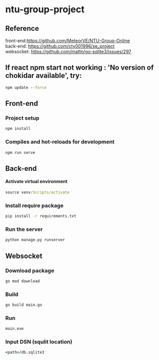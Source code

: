 # ntu-group-project


## Reference

front-end:https://github.com/MeteorVE/NTU-Group-Online  
back-end: https://github.com/cty001996/se_project  
websocket: https://github.com/mattn/go-sqlite3/issues/297  

## If react npm start not working : 'No version of chokidar available', try:
```cmd
npm update --force
```

## Front-end
### Project setup
```cmd
npm install
```
### Compiles and hot-reloads for development
```cmd
npm run serve
```

## Back-end
#### Activate virtual environment
```cmd
source venv/Scripts/activate
```
### Install require package
```cmd
pip install -r requirements.txt
```
### Run the server
```cmd
python manage.py runserver
```

## Websocket
### Download package
```cmd
go mod download
```
### Build
```cmd
go build main.go
```
### Run
```cmd
main.exe
```
### Input DSN (squlit location)
```cmd
<path>/db.sqlite3
```
